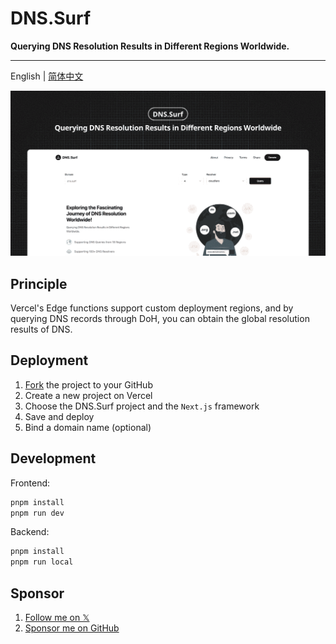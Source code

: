 # DNS.Surf

**Querying DNS Resolution Results in Different Regions Worldwide.**

---

English | [简体中文](./README.zh-cn.md)

![DNS.Surf](./public/banner.png)

## Principle

Vercel's Edge functions support custom deployment regions, and by querying DNS records through DoH, you can obtain the global resolution results of DNS.

## Deployment

1. [Fork](https://github.com/ccbikai/DNS.Surf/fork) the project to your GitHub
2. Create a new project on Vercel
3. Choose the DNS.Surf project and the `Next.js` framework
4. Save and deploy
5. Bind a domain name (optional)

## Development

Frontend:

```sh
pnpm install
pnpm run dev
```

Backend:

```sh
pnpm install
pnpm run local
```

## Sponsor

1. [Follow me on 𝕏](https://x.com/ccbikai)
2. [Sponsor me on GitHub](https://github.com/sponsors/ccbikai)